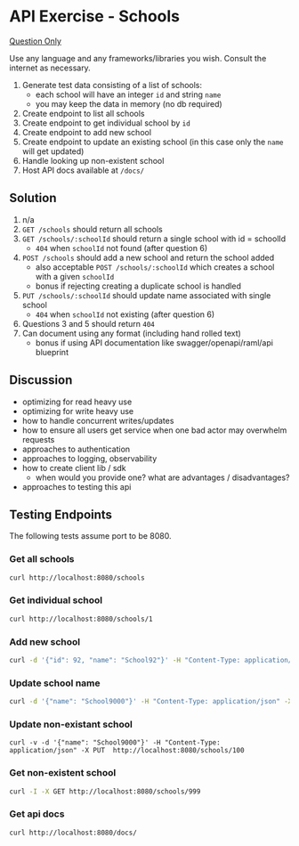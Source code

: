 # API Exercise - Schools

[Question Only](./Question)

Use any language and any frameworks/libraries you wish. Consult the internet as necessary.

1. Generate test data consisting of a list of schools:
    * each school will have an integer `id` and string `name`
    * you may keep the data in memory (no db required)
2. Create endpoint to list all schools
3. Create endpoint to get individual school by `id`
4. Create endpoint to add new school
5. Create endpoint to update an existing school (in this case only the `name` will get updated)
6. Handle looking up non-existent school
7. Host API docs available at `/docs/`

## Solution

1. n/a
2. `GET /schools` should return all schools
3. `GET /schools/:schoolId` should return a single school with id = schoolId
    * `404` when `schoolId` not found (after question 6)
4. `POST /schools` should add a new school and return the school added
    * also acceptable `POST /schools/:schoolId` which creates a school with a given `schoolId`
    * bonus if rejecting creating a duplicate school is handled
5. `PUT /schools/:schoolId` should update name associated with single school
    * `404` when `schoolId` not existing (after question 6)
6. Questions 3 and 5 should return `404`
7. Can document using any format (including hand rolled text)
    * bonus if using API documentation like swagger/openapi/raml/api blueprint

## Discussion

  * optimizing for read heavy use
  * optimizing for write heavy use
  * how to handle concurrent writes/updates
  * how to ensure all users get service when one bad actor may overwhelm requests
  * approaches to authentication
  * approaches to logging, observability
  * how to create client lib / sdk
    * when would you provide one? what are advantages / disadvantages?
  * approaches to testing this api

## Testing Endpoints

The following tests assume port to be 8080.

### Get all schools
```bash
curl http://localhost:8080/schools
```

### Get individual school
```bash
curl http://localhost:8080/schools/1
```

### Add new school
```bash
curl -d '{"id": 92, "name": "School92"}' -H "Content-Type: application/json" -X POST  http://localhost:8080/schools
```

### Update school name
```bash
curl -d '{"name": "School9000"}' -H "Content-Type: application/json" -X PUT  http://localhost:8080/schools/1
```

### Update non-existant school
```
curl -v -d '{"name": "School9000"}' -H "Content-Type: application/json" -X PUT  http://localhost:8080/schools/100
```

### Get non-existent school
```bash
curl -I -X GET http://localhost:8080/schools/999
```

### Get api docs
```bash
curl http://localhost:8080/docs/
```
